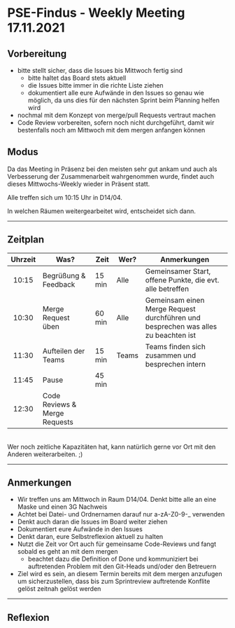 # PSE-Findus - Weekly Meeting 17.11.2021

## Vorbereitung

- bitte stellt sicher, dass die Issues bis Mittwoch fertig sind
    - bitte haltet das Board stets aktuell
    - die Issues bitte immer in die richte Liste ziehen
    - dokumentiert alle eure Aufwände in den Issues so genau wie möglich, da uns dies für den nächsten Sprint beim Planning helfen wird
- nochmal mit dem Konzept von merge/pull Requests vertraut machen
- Code Review vorbereiten, sofern noch nicht durchgeführt, damit wir bestenfalls noch am Mittwoch mit dem mergen anfangen können



## Modus

Da das Meeting in Präsenz bei den meisten sehr gut ankam und auch als Verbesserung der Zusammenarbeit wahrgenommen wurde,
findet auch dieses Mittwochs-Weekly wieder in Präsent statt.

Alle treffen sich um 10:15 Uhr in D14/04.

In welchen Räumen weitergearbeitet wird, entscheidet sich dann.



---

## Zeitplan

| Uhrzeit |Was?  |Zeit |Wer?  | Anmerkungen |
|:-----:|-----|-----|-----|------------|
| 10:15 | Begrüßung & Feedback | 15 min| Alle | Gemeinsamer Start, offene Punkte, die evt. alle betreffen
| 10:30 | Merge Request üben | 60 min | Alle | Gemeinsam einen Merge Request durchführen und besprechen was alles zu beachten ist
| 11:30 | Aufteilen der Teams  | 15 min | Teams | Teams finden sich zusammen und besprechen intern
| 11:45 | Pause | 45 min | 
| 12:30 | Code Reviews & Merge Requests |


<br>
Wer noch zeitliche Kapazitäten hat, kann natürlich gerne vor Ort mit den Anderen weiterarbeiten. ;)

---

## Anmerkungen

- Wir treffen uns am Mittwoch in Raum D14/04. Denkt bitte alle an eine Maske und einen 3G Nachweis
- Achtet bei Datei- und Ordnernamen darauf nur a-zA-Z0-9-_ verwenden
- Denkt auch daran die Issues im Board weiter ziehen
- Dokumentiert eure Aufwände in den Issues
- Denkt daran, eure Selbstreflexion aktuell zu halten
- Nutzt die Zeit vor Ort auch für gemeinsame Code-Reviews und fangt sobald es geht an mit dem mergen
    - beachtet dazu die Definition of Done und kommuniziert bei auftretenden Problem mit den Git-Heads und/oder den Betreuern 
- Ziel wird es sein, an diesem Termin bereits mit dem mergen anzufugen um sicherzustellen, dass bis zum Sprintreview auftretende Konflite gelöst zeitnah gelöst werden

---

## Reflexion

